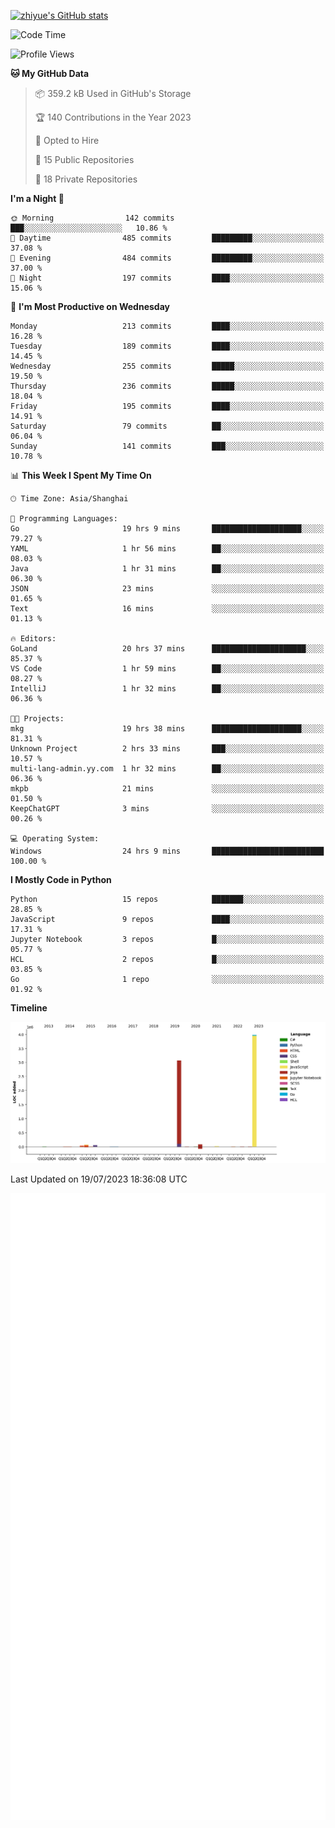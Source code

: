 
[![zhiyue's GitHub stats](https://github-readme-stats.vercel.app/api?username=zhiyue)](https://github.com/anuraghazra/github-readme-stats&&show_icons=true)

<!--START_SECTION:waka-->
![Code Time](http://img.shields.io/badge/Code%20Time-1%2C388%20hrs%204%20mins-blue)

![Profile Views](http://img.shields.io/badge/Profile%20Views-0-blue)

**🐱 My GitHub Data** 

> 📦 359.2 kB Used in GitHub's Storage 
 > 
> 🏆 140 Contributions in the Year 2023
 > 
> 💼 Opted to Hire
 > 
> 📜 15 Public Repositories 
 > 
> 🔑 18 Private Repositories 
 > 
**I'm a Night 🦉** 

```text
🌞 Morning                142 commits         ███░░░░░░░░░░░░░░░░░░░░░░   10.86 % 
🌆 Daytime                485 commits         █████████░░░░░░░░░░░░░░░░   37.08 % 
🌃 Evening                484 commits         █████████░░░░░░░░░░░░░░░░   37.00 % 
🌙 Night                  197 commits         ████░░░░░░░░░░░░░░░░░░░░░   15.06 % 
```
📅 **I'm Most Productive on Wednesday** 

```text
Monday                   213 commits         ████░░░░░░░░░░░░░░░░░░░░░   16.28 % 
Tuesday                  189 commits         ████░░░░░░░░░░░░░░░░░░░░░   14.45 % 
Wednesday                255 commits         █████░░░░░░░░░░░░░░░░░░░░   19.50 % 
Thursday                 236 commits         █████░░░░░░░░░░░░░░░░░░░░   18.04 % 
Friday                   195 commits         ████░░░░░░░░░░░░░░░░░░░░░   14.91 % 
Saturday                 79 commits          ██░░░░░░░░░░░░░░░░░░░░░░░   06.04 % 
Sunday                   141 commits         ███░░░░░░░░░░░░░░░░░░░░░░   10.78 % 
```


📊 **This Week I Spent My Time On** 

```text
🕑︎ Time Zone: Asia/Shanghai

💬 Programming Languages: 
Go                       19 hrs 9 mins       ████████████████████░░░░░   79.27 % 
YAML                     1 hr 56 mins        ██░░░░░░░░░░░░░░░░░░░░░░░   08.03 % 
Java                     1 hr 31 mins        ██░░░░░░░░░░░░░░░░░░░░░░░   06.30 % 
JSON                     23 mins             ░░░░░░░░░░░░░░░░░░░░░░░░░   01.65 % 
Text                     16 mins             ░░░░░░░░░░░░░░░░░░░░░░░░░   01.13 % 

🔥 Editors: 
GoLand                   20 hrs 37 mins      █████████████████████░░░░   85.37 % 
VS Code                  1 hr 59 mins        ██░░░░░░░░░░░░░░░░░░░░░░░   08.27 % 
IntelliJ                 1 hr 32 mins        ██░░░░░░░░░░░░░░░░░░░░░░░   06.36 % 

🐱‍💻 Projects: 
mkg                      19 hrs 38 mins      ████████████████████░░░░░   81.31 % 
Unknown Project          2 hrs 33 mins       ███░░░░░░░░░░░░░░░░░░░░░░   10.57 % 
multi-lang-admin.yy.com  1 hr 32 mins        ██░░░░░░░░░░░░░░░░░░░░░░░   06.36 % 
mkpb                     21 mins             ░░░░░░░░░░░░░░░░░░░░░░░░░   01.50 % 
KeepChatGPT              3 mins              ░░░░░░░░░░░░░░░░░░░░░░░░░   00.26 % 

💻 Operating System: 
Windows                  24 hrs 9 mins       █████████████████████████   100.00 % 
```

**I Mostly Code in Python** 

```text
Python                   15 repos            ███████░░░░░░░░░░░░░░░░░░   28.85 % 
JavaScript               9 repos             ████░░░░░░░░░░░░░░░░░░░░░   17.31 % 
Jupyter Notebook         3 repos             █░░░░░░░░░░░░░░░░░░░░░░░░   05.77 % 
HCL                      2 repos             █░░░░░░░░░░░░░░░░░░░░░░░░   03.85 % 
Go                       1 repo              ░░░░░░░░░░░░░░░░░░░░░░░░░   01.92 % 
```



**Timeline**

![Lines of Code chart](https://raw.githubusercontent.com/zhiyue/zhiyue/main/assets/bar_graph.png)


 Last Updated on 19/07/2023 18:36:08 UTC
<!--END_SECTION:waka-->

<!-- [![Top Langs](https://github-readme-stats.vercel.app/api/top-langs/?username=zhiyue)](https://github.com/anuraghazra/github-readme-stats) -->

![](./github-metrics.svg)

